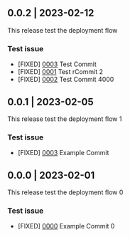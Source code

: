 ## 0.0.2 | 2023-02-12

This release test the deployment flow

### Test issue

- [FIXED] [0003](https://github.com/Flutterwave/rave-android/pull/274)  Test Commit
- [FIXED] [0001](https://github.com/Flutterwave/rave-android/pull/274)  Test rCommit 2
- [FIXED] [0002](https://github.com/Flutterwave/rave-android/pull/274)  Test Commit 4000

## 0.0.1 | 2023-02-05

This release test the deployment flow 1

### Test issue

- [FIXED] [0003](https://github.com/Flutterwave/rave-android/pull/274)  Example Commit

## 0.0.0 | 2023-02-01

This release test the deployment flow 0

### Test issue

- [FIXED] [0000](https://github.com/Flutterwave/rave-android/pull/274)  Example Commit 0